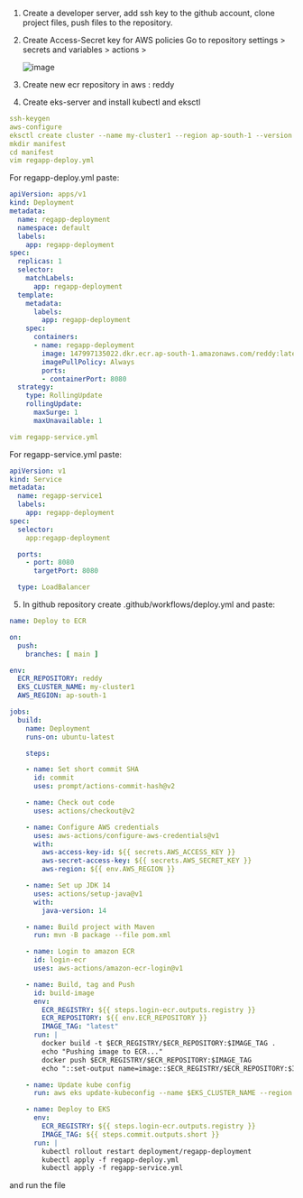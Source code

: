 1. Create a developer server, add ssh key to the github account, clone project files, push files to the repository.
2. Create Access-Secret key for AWS policies
   Go to repository settings > secrets and variables > actions >

   ![image](https://github.com/user-attachments/assets/366c57e1-af4d-4b9c-837c-ca41c00b71c7)
   
3. Create new ecr repository in aws : reddy

4. Create eks-server and install kubectl and eksctl

```yml
ssh-keygen
aws-configure
eksctl create cluster --name my-cluster1 --region ap-south-1 --version 1.29 --vpc-public-subnets subnet-0581429335818ce21,subnet-03eb869d8e7779294 --node-type t2.micro --nodes-min 2 --ssh-access --ssh-public-key /root/.ssh/id_rsa.pub
mkdir manifest
cd manifest
vim regapp-deploy.yml
```
For regapp-deploy.yml paste:
```yml
apiVersion: apps/v1
kind: Deployment
metadata:
  name: regapp-deployment
  namespace: default
  labels:
    app: regapp-deployment
spec:
  replicas: 1
  selector:
    matchLabels:
      app: regapp-deployment
  template:
    metadata:
      labels:
        app: regapp-deployment
    spec:
      containers:
      - name: regapp-deployment
        image: 147997135022.dkr.ecr.ap-south-1.amazonaws.com/reddy:latest
        imagePullPolicy: Always
        ports:
        - containerPort: 8080
  strategy:
    type: RollingUpdate
    rollingUpdate:
      maxSurge: 1
      maxUnavailable: 1
```
```yml
vim regapp-service.yml
```
For regapp-service.yml paste:

```yml
apiVersion: v1
kind: Service
metadata:
  name: regapp-service1
  labels:
    app: regapp-deployment
spec:
  selector:
    app:regapp-deployment

  ports:
    - port: 8080
      targetPort: 8080

  type: LoadBalancer
```
5. In github repository create .github/workflows/deploy.yml and paste:

```yml
name: Deploy to ECR

on: 
  push:
    branches: [ main ]

env:
  ECR_REPOSITORY: reddy
  EKS_CLUSTER_NAME: my-cluster1
  AWS_REGION: ap-south-1

jobs:
  build:
    name: Deployment
    runs-on: ubuntu-latest

    steps:

    - name: Set short commit SHA
      id: commit
      uses: prompt/actions-commit-hash@v2

    - name: Check out code
      uses: actions/checkout@v2

    - name: Configure AWS credentials
      uses: aws-actions/configure-aws-credentials@v1
      with: 
        aws-access-key-id: ${{ secrets.AWS_ACCESS_KEY }}
        aws-secret-access-key: ${{ secrets.AWS_SECRET_KEY }}
        aws-region: ${{ env.AWS_REGION }}

    - name: Set up JDK 14
      uses: actions/setup-java@v1
      with:
        java-version: 14

    - name: Build project with Maven
      run: mvn -B package --file pom.xml

    - name: Login to amazon ECR
      id: login-ecr
      uses: aws-actions/amazon-ecr-login@v1

    - name: Build, tag and Push
      id: build-image
      env:
        ECR_REGISTRY: ${{ steps.login-ecr.outputs.registry }}
        ECR_REPOSITORY: ${{ env.ECR_REPOSITORY }}
        IMAGE_TAG: "latest"
      run: |
        docker build -t $ECR_REGISTRY/$ECR_REPOSITORY:$IMAGE_TAG .
        echo "Pushing image to ECR..."
        docker push $ECR_REGISTRY/$ECR_REPOSITORY:$IMAGE_TAG
        echo "::set-output name=image::$ECR_REGISTRY/$ECR_REPOSITORY:$IMAGE_TAG"

    - name: Update kube config
      run: aws eks update-kubeconfig --name $EKS_CLUSTER_NAME --region $AWS_REGION

    - name: Deploy to EKS
      env: 
        ECR_REGISTRY: ${{ steps.login-ecr.outputs.registry }}
        IMAGE_TAG: ${{ steps.commit.outputs.short }}
      run: |
        kubectl rollout restart deployment/regapp-deployment
        kubectl apply -f regapp-deploy.yml
        kubectl apply -f regapp-service.yml
```
and run the file




